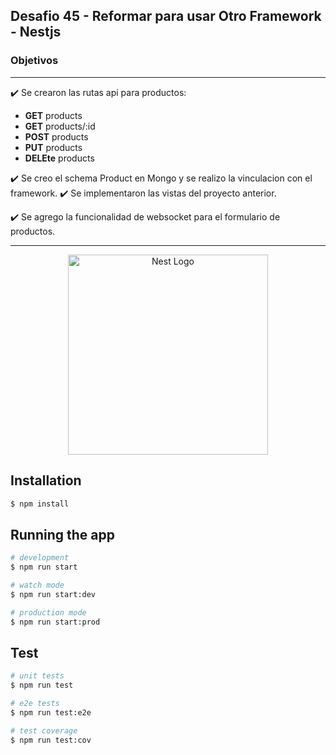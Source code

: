 ## Desafio 45 - Reformar para usar Otro Framework - Nestjs

### Objetivos



---

:heavy_check_mark: Se crearon las rutas api para productos: 
 * **GET** products
 * **GET** products/:id
 * **POST** products
 * **PUT** products
 * **DELEte** products

:heavy_check_mark: Se creo el schema Product en Mongo y se realizo la vinculacion con el framework. 
:heavy_check_mark: Se implementaron las vistas del proyecto anterior.

:heavy_check_mark: Se agrego la funcionalidad de websocket para el formulario de productos.


---


<p align="center">
  <a href="http://nestjs.com/" target="blank"><img src="https://nestjs.com/img/logo_text.svg" width="320" alt="Nest Logo" /></a>
</p>

[circleci-image]: https://img.shields.io/circleci/build/github/nestjs/nest/master?token=abc123def456
[circleci-url]: https://circleci.com/gh/nestjs/nest

  
## Installation

```bash
$ npm install
```

## Running the app

```bash
# development
$ npm run start

# watch mode
$ npm run start:dev

# production mode
$ npm run start:prod
```

## Test

```bash
# unit tests
$ npm run test

# e2e tests
$ npm run test:e2e

# test coverage
$ npm run test:cov
```

